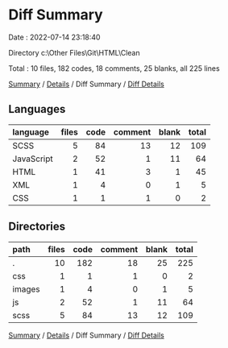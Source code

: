 # Diff Summary

Date : 2022-07-14 23:18:40

Directory c:\\Other Files\\Git\\HTML\\Clean

Total : 10 files,  182 codes, 18 comments, 25 blanks, all 225 lines

[Summary](results.md) / [Details](details.md) / Diff Summary / [Diff Details](diff-details.md)

## Languages
| language | files | code | comment | blank | total |
| :--- | ---: | ---: | ---: | ---: | ---: |
| SCSS | 5 | 84 | 13 | 12 | 109 |
| JavaScript | 2 | 52 | 1 | 11 | 64 |
| HTML | 1 | 41 | 3 | 1 | 45 |
| XML | 1 | 4 | 0 | 1 | 5 |
| CSS | 1 | 1 | 1 | 0 | 2 |

## Directories
| path | files | code | comment | blank | total |
| :--- | ---: | ---: | ---: | ---: | ---: |
| . | 10 | 182 | 18 | 25 | 225 |
| css | 1 | 1 | 1 | 0 | 2 |
| images | 1 | 4 | 0 | 1 | 5 |
| js | 2 | 52 | 1 | 11 | 64 |
| scss | 5 | 84 | 13 | 12 | 109 |

[Summary](results.md) / [Details](details.md) / Diff Summary / [Diff Details](diff-details.md)